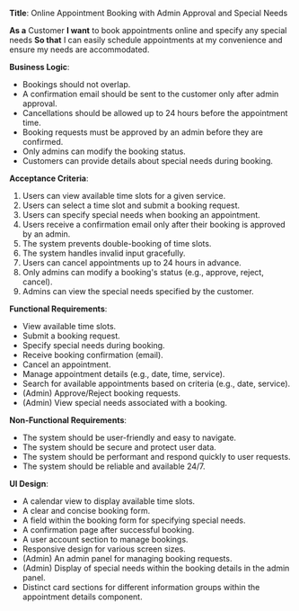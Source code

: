 **Title**: Online Appointment Booking with Admin Approval and Special Needs

**As a** Customer
**I want** to book appointments online and specify any special needs
**So that** I can easily schedule appointments at my convenience and ensure my needs are accommodated.

**Business Logic**:

- Bookings should not overlap.
- A confirmation email should be sent to the customer only after admin approval.
- Cancellations should be allowed up to 24 hours before the appointment time.
- Booking requests must be approved by an admin before they are confirmed.
- Only admins can modify the booking status.
- Customers can provide details about special needs during booking.

**Acceptance Criteria**:

1. Users can view available time slots for a given service.
2. Users can select a time slot and submit a booking request.
3. Users can specify special needs when booking an appointment.
4. Users receive a confirmation email only after their booking is approved by an admin.
5. The system prevents double-booking of time slots.
6. The system handles invalid input gracefully.
7. Users can cancel appointments up to 24 hours in advance.
8. Only admins can modify a booking's status (e.g., approve, reject, cancel).
9. Admins can view the special needs specified by the customer.

**Functional Requirements**:

- View available time slots.
- Submit a booking request.
- Specify special needs during booking.
- Receive booking confirmation (email).
- Cancel an appointment.
- Manage appointment details (e.g., date, time, service).
- Search for available appointments based on criteria (e.g., date, service).
- (Admin) Approve/Reject booking requests.
- (Admin) View special needs associated with a booking.

**Non-Functional Requirements**:

- The system should be user-friendly and easy to navigate.
- The system should be secure and protect user data.
- The system should be performant and respond quickly to user requests.
- The system should be reliable and available 24/7.

**UI Design**:

- A calendar view to display available time slots.
- A clear and concise booking form.
- A field within the booking form for specifying special needs.
- A confirmation page after successful booking.
- A user account section to manage bookings.
- Responsive design for various screen sizes.
- (Admin) An admin panel for managing booking requests.
- (Admin) Display of special needs within the booking details in the admin panel.
- Distinct card sections for different information groups within the appointment details component.
